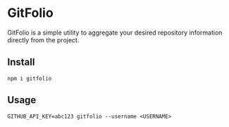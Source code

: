 # GitFolio

GitFolio is a simple utility to aggregate your desired repository information directly from the project.

## Install

`npm i gitfolio`

## Usage

`GITHUB_API_KEY=abc123 gitfolio --username <USERNAME>`
